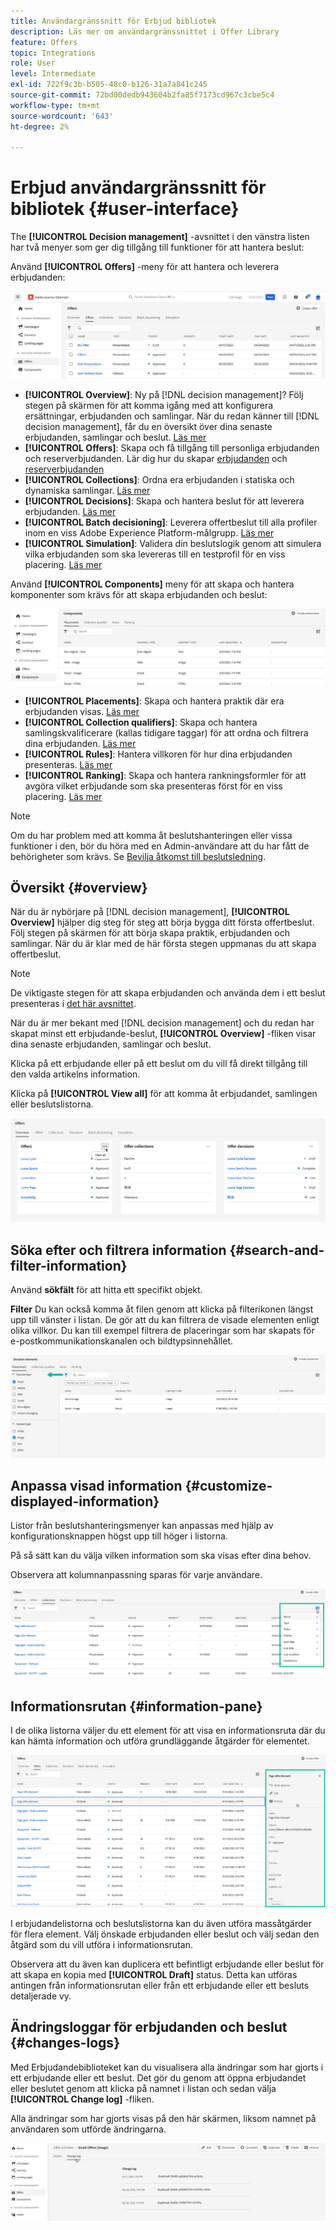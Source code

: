 ```yaml
---
title: Användargränssnitt för Erbjud bibliotek
description: Läs mer om användargränssnittet i Offer Library
feature: Offers
topic: Integrations
role: User
level: Intermediate
exl-id: 722f9c3b-b505-48c0-b126-31a7a841c245
source-git-commit: 72bd00dedb943604b2fa85f7173cd967c3cbe5c4
workflow-type: tm+mt
source-wordcount: '643'
ht-degree: 2%

---
```


# Erbjud användargränssnitt för bibliotek {#user-interface}

The **[!UICONTROL Decision management]** -avsnittet i den vänstra listen har två menyer som ger dig tillgång till funktioner för att hantera beslut:

Använd **[!UICONTROL Offers]** -meny för att hantera och leverera erbjudanden:


![](../assets/offers_menu.png)

* **[!UICONTROL Overview]**: Ny på [!DNL decision management]? Följ stegen på skärmen för att komma igång med att konfigurera ersättningar, erbjudanden och samlingar. När du redan känner till [!DNL decision management], får du en översikt över dina senaste erbjudanden, samlingar och beslut. [Läs mer](#overview)
* **[!UICONTROL Offers]**: Skapa och få tillgång till personliga erbjudanden och reserverbjudanden. Lär dig hur du skapar [erbjudanden](../offer-library/creating-personalized-offers.md) och [reserverbjudanden](../offer-library/creating-fallback-offers.md)
* **[!UICONTROL Collections]**: Ordna era erbjudanden i statiska och dynamiska samlingar. [Läs mer](../offer-library/creating-collections.md)
* **[!UICONTROL Decisions]**: Skapa och hantera beslut för att leverera erbjudanden. [Läs mer](../offer-activities/create-offer-activities.md)
* **[!UICONTROL Batch decisioning]**: Leverera offertbeslut till alla profiler inom en viss Adobe Experience Platform-målgrupp. [Läs mer](../batch-delivery.md)
* **[!UICONTROL Simulation]**: Validera din beslutslogik genom att simulera vilka erbjudanden som ska levereras till en testprofil för en viss placering. [Läs mer](../offer-activities/simulation.md)

Använd **[!UICONTROL Components]** meny för att skapa och hantera komponenter som krävs för att skapa erbjudanden och beslut:

![](../assets/offer_activities.png)

* **[!UICONTROL Placements]**: Skapa och hantera praktik där era erbjudanden visas. [Läs mer](../offer-library/creating-placements.md)
* **[!UICONTROL Collection qualifiers]**: Skapa och hantera samlingskvalificerare (kallas tidigare taggar) för att ordna och filtrera dina erbjudanden. [Läs mer](../offer-library/creating-tags.md)
* **[!UICONTROL Rules]**: Hantera villkoren för hur dina erbjudanden presenteras. [Läs mer](../offer-library/creating-decision-rules.md)
* **[!UICONTROL Ranking]**: Skapa och hantera rankningsformler för att avgöra vilket erbjudande som ska presenteras först för en viss placering. [Läs mer](../ranking/create-ranking-formulas.md)

>[!NOTE]
>
>Om du har problem med att komma åt beslutshanteringen eller vissa funktioner i den, bör du höra med en Admin-användare att du har fått de behörigheter som krävs. Se [Bevilja åtkomst till beslutsledning](starting-offer-decisioning.md#granting-acess-to-decision-management).

## Översikt {#overview}

När du är nybörjare på [!DNL decision management], **[!UICONTROL Overview]** hjälper dig steg för steg att börja bygga ditt första offertbeslut. Följ stegen på skärmen för att börja skapa praktik, erbjudanden och samlingar. När du är klar med de här första stegen uppmanas du att skapa offertbeslut.

>[!NOTE]
>
>De viktigaste stegen för att skapa erbjudanden och använda dem i ett beslut presenteras i [det här avsnittet](../offer-library/key-steps.md).

När du är mer bekant med [!DNL decision management] och du redan har skapat minst ett erbjudande-beslut, **[!UICONTROL Overview]** -fliken visar dina senaste erbjudanden, samlingar och beslut.

Klicka på ett erbjudande eller på ett beslut om du vill få direkt tillgång till den valda artikelns information.

Klicka på **[!UICONTROL View all]** för att komma åt erbjudandet, samlingen eller beslutslistorna.

![](../assets/overview_view-all.png)

## Söka efter och filtrera information {#search-and-filter-information}

Använd **sökfält** för att hitta ett specifikt objekt.

**Filter** Du kan också komma åt filen genom att klicka på filterikonen längst upp till vänster i listan. De gör att du kan filtrera de visade elementen enligt olika villkor. Du kan till exempel filtrera de placeringar som har skapats för e-postkommunikationskanalen och bildtypsinnehållet.

![](../assets/filters.png)

## Anpassa visad information {#customize-displayed-information}

Listor från beslutshanteringsmenyer kan anpassas med hjälp av konfigurationsknappen högst upp till höger i listorna.

På så sätt kan du välja vilken information som ska visas efter dina behov.

Observera att kolumnanpassning sparas för varje användare.

![](../assets/columns.png)

## Informationsrutan {#information-pane}

I de olika listorna väljer du ett element för att visa en informationsruta där du kan hämta information och utföra grundläggande åtgärder för elementet.

![](../assets/information-pane.png)

I erbjudandelistorna och beslutslistorna kan du även utföra massåtgärder för flera element. Välj önskade erbjudanden eller beslut och välj sedan den åtgärd som du vill utföra i informationsrutan.

Observera att du även kan duplicera ett befintligt erbjudande eller beslut för att skapa en kopia med **[!UICONTROL Draft]** status. Detta kan utföras antingen från informationsrutan eller från ett erbjudande eller ett besluts detaljerade vy.

## Ändringsloggar för erbjudanden och beslut {#changes-logs}

Med Erbjudandebiblioteket kan du visualisera alla ändringar som har gjorts i ett erbjudande eller ett beslut. Det gör du genom att öppna erbjudandet eller beslutet genom att klicka på namnet i listan och sedan välja **[!UICONTROL Change log]** -fliken.

Alla ändringar som har gjorts visas på den här skärmen, liksom namnet på användaren som utförde ändringarna.

![](../assets/change-logs.png)
